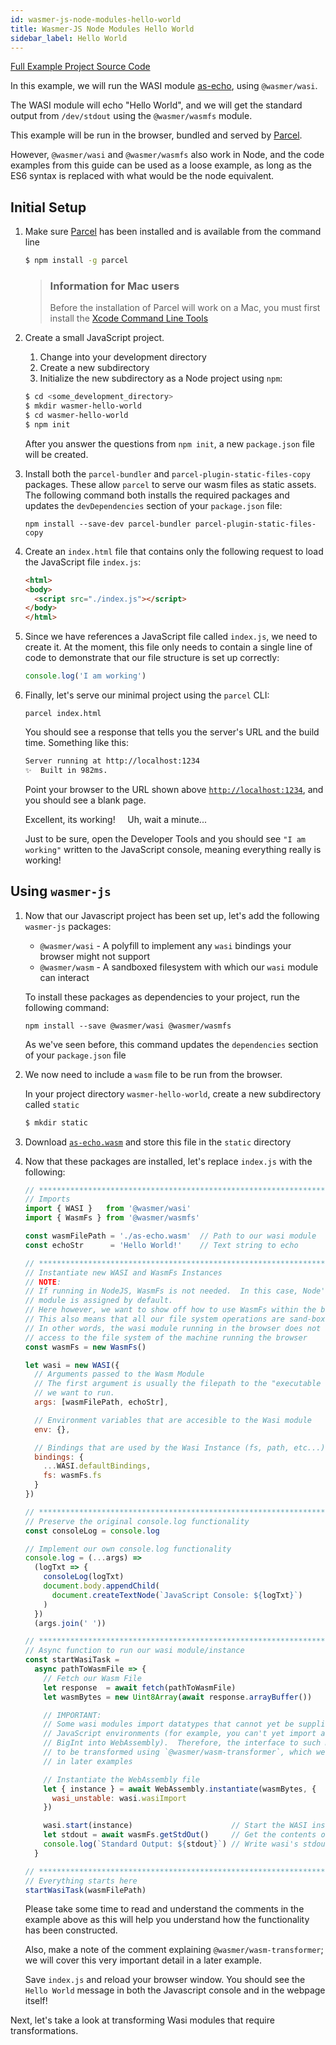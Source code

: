 ```yaml
---
id: wasmer-js-node-modules-hello-world
title: Wasmer-JS Node Modules Hello World
sidebar_label: Hello World
---
```


[Full Example Project Source Code](https://github.com/wasmerio/docs.wasmer.io/tree/master/docs/wasmer-js/node-modules/examples/hello-world)

In this example, we will run the WASI module [as-echo](https://github.com/torch2424/as-echo), using `@wasmer/wasi`. 

The WASI module will echo "Hello World", and we will get the standard output from `/dev/stdout` using the `@wasmer/wasmfs` module. 

This example will be run in the browser, bundled and served by [Parcel](https://parceljs.org/). 

However, `@wasmer/wasi` and `@wasmer/wasmfs` also work in Node, and the code examples from this guide can be used as a loose example, as long as the ES6 syntax is replaced with what would be the node equivalent.

## Initial Setup

1. Make sure [Parcel](https://parceljs.org/) has been installed and is available from the command line

    ```bash
    $ npm install -g parcel
    ```

    > ### Information for Mac users
    > Before the installation of Parcel will work on a Mac, you must first install the [Xcode Command Line Tools](https://developer.apple.com/download/more/?=for%20Xcode)

1. Create a small JavaScript project.
    1. Change into your development directory
    2. Create a new subdirectory
    3. Initialize the new subdirectory as a Node project using `npm`:

    ```bash
    $ cd <some_development_directory>
    $ mkdir wasmer-hello-world
    $ cd wasmer-hello-world
    $ npm init
    ```

    After you answer the questions from `npm init`, a new `package.json` file will be created.

1. Install both the `parcel-bundler` and `parcel-plugin-static-files-copy` packages.  These allow `parcel` to serve our wasm files as static assets.  The following command both installs the required packages and updates the `devDependencies` section of your `package.json` file:

    `npm install --save-dev parcel-bundler parcel-plugin-static-files-copy`

1. Create an `index.html` file that contains only the following request to load the JavaScript file `index.js`:

    ```html
    <html>
    <body>
      <script src="./index.js"></script>
    </body>
    </html>
    ```

1. Since we have references a JavaScript file called `index.js`, we need to create it.  At the moment, this file only needs to contain a single line of code to demonstrate that our file structure is set up correctly:

    ```javascript
    console.log('I am working')
    ```

1. Finally, let's serve our minimal project using the `parcel` CLI:

    `parcel index.html`
    
    You should see a response that tells you the server's URL and the build time.  Something like this:
    
    ```bash
    Server running at http://localhost:1234 
    ✨  Built in 982ms.
    ```

    Point your browser to the URL shown above [`http://localhost:1234`](`http://localhost:1234`), and you should see a blank page.
    
    Excellent, its working!  &nbsp;&nbsp;&nbsp;&nbsp;Uh, wait a minute...
    
    Just to be sure, open the Developer Tools and you should see `"I am working"` written to the JavaScript console, meaning everything really is working!

## Using `wasmer-js`

1. Now that our Javascript project has been set up, let's add the following `wasmer-js` packages: 

    - `@wasmer/wasi` - A polyfill to implement any `wasi` bindings your browser might not support
    - `@wasmer/wasm` - A sandboxed filesystem with which our `wasi` module can interact

    To install these packages as dependencies to your project, run the following command:

    `npm install --save @wasmer/wasi @wasmer/wasmfs`
    
    As we've seen before, this command updates the `dependencies` section of your `package.json` file

1. We now need to include a `wasm` file to be run from the browser.

    In your project directory `wasmer-hello-world`, create a new subdirectory called `static`

    ```bash
    $ mkdir static
    ```

1. Download [`as-echo.wasm`](https://github.com/wasmerio/docs.wasmer.io/raw/master/docs/wasmer-js/node-modules/examples/hello-world/static/as-echo.wasm) and store this file in the `static` directory

1. Now that these packages are installed, let's replace `index.js` with the following:

    ```javascript
    // *****************************************************************************
    // Imports
    import { WASI }   from '@wasmer/wasi'
    import { WasmFs } from '@wasmer/wasmfs'

    const wasmFilePath = './as-echo.wasm'  // Path to our wasi module
    const echoStr      = 'Hello World!'    // Text string to echo

    // *****************************************************************************
    // Instantiate new WASI and WasmFs Instances
    // NOTE:
    // If running in NodeJS, WasmFs is not needed.  In this case, Node's native FS
    // module is assigned by default.
    // Here however, we want to show off how to use WasmFs within the browser.
    // This also means that all our file system operations are sand-boxed.
    // In other words, the wasi module running in the browser does not have any
    // access to the file system of the machine running the browser
    const wasmFs = new WasmFs()

    let wasi = new WASI({
      // Arguments passed to the Wasm Module
      // The first argument is usually the filepath to the "executable wasi module"
      // we want to run.
      args: [wasmFilePath, echoStr],

      // Environment variables that are accesible to the Wasi module
      env: {},

      // Bindings that are used by the Wasi Instance (fs, path, etc...)
      bindings: {
        ...WASI.defaultBindings,
        fs: wasmFs.fs
      }
    })

    // *****************************************************************************
    // Preserve the original console.log functionality
    const consoleLog = console.log

    // Implement our own console.log functionality
    console.log = (...args) =>
      (logTxt => {
        consoleLog(logTxt)
        document.body.appendChild(
          document.createTextNode(`JavaScript Console: ${logTxt}`)
        )
      })
      (args.join(' '))

    // *****************************************************************************
    // Async function to run our wasi module/instance
    const startWasiTask =
      async pathToWasmFile => {
        // Fetch our Wasm File
        let response  = await fetch(pathToWasmFile)
        let wasmBytes = new Uint8Array(await response.arrayBuffer())

        // IMPORTANT:
        // Some wasi modules import datatypes that cannot yet be supplied by all
        // JavaScript environments (for example, you can't yet import a JavaScript
        // BigInt into WebAssembly).  Therefore, the interface to such modules has
        // to be transformed using `@wasmer/wasm-transformer`, which we will cover
        // in later examples

        // Instantiate the WebAssembly file
        let { instance } = await WebAssembly.instantiate(wasmBytes, {
          wasi_unstable: wasi.wasiImport
        })

        wasi.start(instance)                      // Start the WASI instance
        let stdout = await wasmFs.getStdOut()     // Get the contents of /dev/stdout
        console.log(`Standard Output: ${stdout}`) // Write wasi's stdout to the DOM
      }

    // *****************************************************************************
    // Everything starts here
    startWasiTask(wasmFilePath)
    ```

    Please take some time to read and understand the comments in the example above as this will help you understand how the functionality has been constructed.
    
    Also, make a note of the comment explaining `@wasmer/wasm-transformer`; we will cover this very important detail in a later example.

    Save `index.js`  and reload your browser window.  You should see the `Hello World` message in both the Javascript console and in the webpage itself!

Next, let's take a look at transforming Wasi modules that require transformations.
